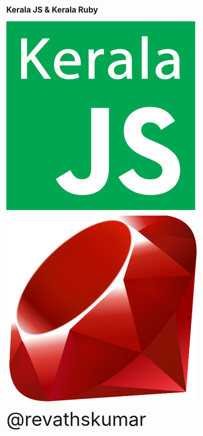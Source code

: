 
## Kerala JS & Kerala Ruby

![Kerala JS](images/keralajs_log.png) <!-- .element: height="450px" class="clean" -->
![Kerala Ruby](images/ruby.png) <!-- .element: height="450px" class="clean" -->

<span style="font-size:50px"> @revathskumar </span>
